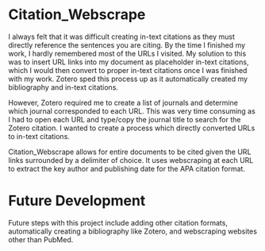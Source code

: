 # Citation_Webscrape

I always felt that it was difficult creating in-text citations as they must directly reference the sentences you are citing. By the time I finished my work, I hardly remembered most of the URLs I visited. My solution to this was to insert URL links into my document as placeholder in-text citations, which I would then convert to proper in-text citations once I was finished with my work. Zotero sped this process up as it automatically created my bibliography and in-text citations.

However, Zotero required me to create a list of journals and determine which journal corresponded to each URL. This was very time consuming as I had to open each URL and type/copy the journal title to search for the Zotero citation. I wanted to create a process which directly converted URLs to in-text citations. 

Citation_Webscrape allows for entire documents to be cited given the URL links surrounded by a delimiter of choice. It uses webscraping at each URL to extract the key author and publishing date for the APA citation format. 

# Future Development

Future steps with this project include adding other citation formats, automatically creating a bibliography like Zotero, and webscraping websites other than PubMed. 
